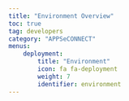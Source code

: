 ```yaml
---
title: "Environment Overview"
toc: true
tag: developers
category: "APPSeCONNECT"
menus: 
    deployment:
        title: "Environment"
        icon: fa fa-deployment
        weight: 7
        identifier: environment
---
```

